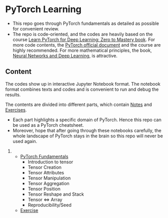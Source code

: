# PyTorch Learning
 
- This repo goes through PyTorch fundamentals as detailed as possible for convenient review.
- The repo is code-oriented, and the codes are heavily based on the course [Learn PyTorch for Deep Learning: Zero to Mastery book](https://www.learnpytorch.io/). For more code contents, the [PyTorch official document](https://pytorch.org/docs/stable/index.html) and the course are highly recommended. For more mathematical principles, the book, [Neural Networks and Deep Learning](http://neuralnetworksanddeeplearning.com/), is attractive.

## Content
The codes show up in interactive Jupyter Notebook format. The notebook format combines texts and codes and is convenient to run and debug the results.

The contents are divided into different parts, which contain [Notes](/Notes/) and [Exercises](/Exercises/).
- Each part highlights a specific domain of PyTorch. Hence this repo can be used as a PyTorch cheatsheet. 
- Moreover, hope that after going through these notebooks carefully, the whole landscape of PyTorch stays in the brain so this repo will never be used again.

1. - [PyTorch Fundamentals](/Notes/1.PyTorch_Fundamentals.ipynb)
      - Introduction to tensor
      - Tensor Creation
      - Tensor Attributes
      - Tensor Manipulation
      - Tensor Aggregation
      - Tensor Position
      - Tensor Reshape and Stack
      - Tensor <=> Array
      - Reproducibility/Seed
   - [Exercise](/Exercises/1_pytorch_fundamentals_exercises.ipynb)






